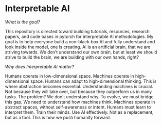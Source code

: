 # Interpretable AI 

*What is the goal?*

This repository is directed toward building tutorials, resources, research papers, and code bases in pytorch for interpretable AI methodologies. My goal is to help everyone build a non-black-box AI and fully understand and look inside the model, one is creating. AI is an artificial brain, that we are striving towards. We don't understand our own brain, but at least we should strive to build the brain, we are building with our own hands, right?

*Why does Interpretable AI matter?*

Humans operate in low-dimensional space. Machines operate in high-dimensional space. Humans can adapt to high-dimensional thinking. This is where abstraction becomes essential. Understanding machines is crucial. Not because they will take over, but because they outperform us in many tasks. The problem? We don’t understand why. To evolve, we must bridge this gap. We need to understand how machines think. Machines operate in abstract spaces, without self-awareness or intent. Humans must learn to interpret them. Train their minds. Use AI effectively. Not as a replacement, but as a tool. This is how we push humanity forward.
